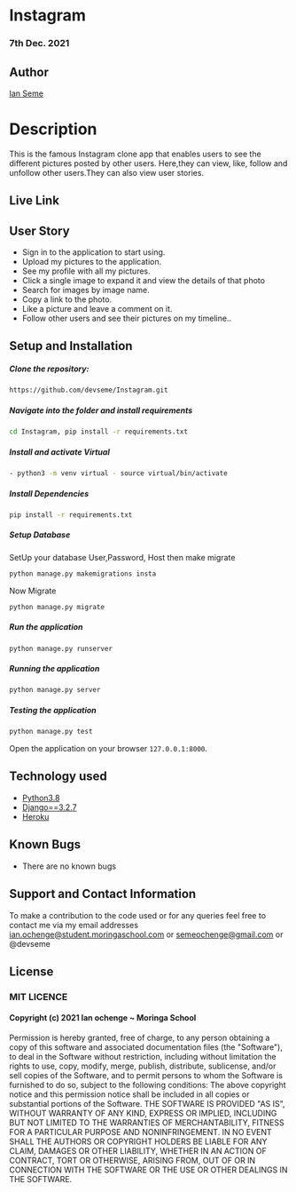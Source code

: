 # Instagram
### 7th Dec. 2021
## Author 
[Ian Seme](https://github.com/devseme)
# Description 
This is the famous Instagram clone app that enables users to see the different pictures posted by other users. Here,they can view, like, follow and unfollow other users.They can also view user stories.
##  Live Link 
 

## User Story 
* Sign in to the application to start using.
* Upload my pictures to the application.
* See my profile with all my pictures.
* Click a single image to expand it and view the details of that photo
* Search for images by image name.
* Copy a link to the photo.
* Like a picture and leave a comment on it.
* Follow other users and see their pictures on my timeline..


## Setup and Installation 
##### Clone the repository: 
 ```bash
https://github.com/devseme/Instagram.git
```
##### Navigate into the folder and install requirements 
 ```bash
cd Instagram, pip install -r requirements.txt
```
##### Install and activate Virtual 
 ```bash
- python3 -m venv virtual - source virtual/bin/activate
```
##### Install Dependencies 
 ```bash
 pip install -r requirements.txt
```
##### Setup Database 
  SetUp your database User,Password, Host then make migrate
 ```bash
python manage.py makemigrations insta
 ```
 Now Migrate
 ```bash
 python manage.py migrate
```
##### Run the application 
 ```bash
 python manage.py runserver
```
##### Running the application 
 ```bash
 python manage.py server
```
##### Testing the application 
 ```bash
 python manage.py test
```
Open the application on your browser `127.0.0.1:8000`.
## Technology used 
* [Python3.8](https://www.python.org/)
* [Django==3.2.7](https://docs.djangoproject.com/en/2.2/)
* [Heroku](https://heroku.com)
## Known Bugs 
* There are no known bugs
## Support and Contact Information
To make a contribution to the code used or for any queries feel free to contact me via my email addresses ian.ochenge@student.moringaschool.com or semeochenge@gmail.com or @devseme
## License
### MIT LICENCE
#### Copyright (c) 2021 **Ian ochenge** ~ Moringa School
Permission is hereby granted, free of charge, to any person obtaining a copy of this software and associated documentation files (the "Software"), to deal in the Software without restriction, including without limitation the rights to use, copy, modify, merge, publish, distribute, sublicense, and/or sell copies of the Software, and to permit persons to whom the Software is furnished to do so, subject to the following conditions:
The above copyright notice and this permission notice shall be included in all copies or substantial portions of the Software.
THE SOFTWARE IS PROVIDED "AS IS", WITHOUT WARRANTY OF ANY KIND, EXPRESS OR IMPLIED, INCLUDING BUT NOT LIMITED TO THE WARRANTIES OF MERCHANTABILITY, FITNESS FOR A PARTICULAR PURPOSE AND NONINFRINGEMENT. IN NO EVENT SHALL THE AUTHORS OR COPYRIGHT HOLDERS BE LIABLE FOR ANY CLAIM, DAMAGES OR OTHER LIABILITY, WHETHER IN AN ACTION OF CONTRACT, TORT OR
OTHERWISE, ARISING FROM, OUT OF OR IN CONNECTION WITH THE SOFTWARE OR THE USE OR OTHER DEALINGS IN THE SOFTWARE.

